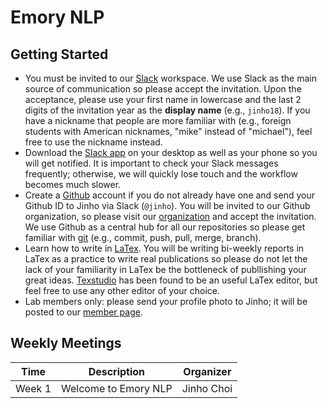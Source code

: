 # Emory NLP

## Getting Started

* You must be invited to our [Slack](https://emorynlp.slack.com) workspace. We use Slack as the main source of communication so please accept the invitation. Upon the acceptance, please use your first name in lowercase and the last 2 digits of the invitation year as the **display name** (e.g., `jinho18`).  If you have a nickname that people are more familiar with (e.g., foreign students with American nicknames, "mike" instead of "michael"), feel free to use the nickname instead.
* Download the [Slack app](https://slack.com/downloads) on your desktop as well as your phone so you will get notified. It is important to check your Slack messages frequently; otherwise, we will quickly lose touch and the workflow becomes much slower. 
* Create a [Github](https://github.com) account if you do not already have one and send your Github ID to Jinho via Slack (`@jinho`). You will be invited to our Github organization, so please visit our [organization](https://github.com/emorynlp) and accept the invitation. We use Github as a central hub for all our repositories so please get familiar with [git](https://git-scm.com) (e.g., commit, push, pull, merge, branch).
* Learn how to write in [LaTex](https://www.latex-project.org). You will be writing bi-weekly reports in LaTex as a practice to write real publications so please do not let the lack of your familiarity in LaTex be the bottleneck of publlishing your great ideas. [Texstudio](https://www.texstudio.org) has been found to be an useful LaTex editor, but feel free to use any other editor of your choice.
* Lab members only: please send your profile photo to Jinho; it will be posted to our [member page](http://http://nlp.mathcs.emory.edu/members.html).


## Weekly Meetings

| Time | Description | Organizer |
|------|:-----------:|-----------|
| Week 1 | Welcome to Emory NLP | Jinho Choi |

